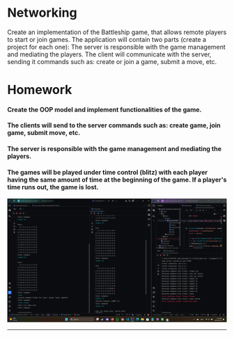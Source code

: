 
  #  Networking
Create an implementation of the Battleship game, that allows remote players to start or join games. The application will contain two parts (create a project for each one):
    The server is responsible with the game management and mediating the players.
    The client will communicate with the server, sending it commands such as:
        create or join a game,
        submit a move, etc. 

# Homework 

  ####  Create the OOP model and implement functionalities of the game.
  ####  The clients will send to the server commands such as: create game, join game, submit move, etc.
  ####  The server is responsible with the game management and mediating the players.
  ####  The games will be played under time control (blitz) with each player having the same amount of time at the beginning of the game. If a player's time runs out, the game is lost. 

![screenshot1](1.png)

********
